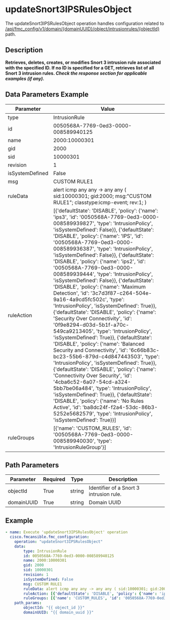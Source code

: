 # updateSnort3IPSRulesObject

The updateSnort3IPSRulesObject operation handles configuration related to [/api/fmc_config/v1/domain/{domainUUID}/object/intrusionrules/{objectId}](/paths//api/fmc_config/v1/domain/{domain_uuid}/object/intrusionrules/{object_id}.md) path.&nbsp;
## Description
**Retrieves, deletes, creates, or modifies Snort 3 intrusion rule associated with the specified ID. If no ID is specified for a GET, retrieves list of all Snort 3 intrusion rules. _Check the response section for applicable examples (if any)._**

## Data Parameters Example
| Parameter | Value |
| --------- | -------- |
| type | IntrusionRule |
| id | 0050568A-7769-0ed3-0000-008589940125 |
| name | 2000:10000301 |
| gid | 2000 |
| sid | 10000301 |
| revision | 1 |
| isSystemDefined | False |
| msg | CUSTOM RULE1 |
| ruleData | alert icmp any any -> any any ( sid:10000301; gid:2000; msg:"CUSTOM RULE1"; classtype:icmp-event; rev:1; ) |
| ruleAction | [{'defaultState': 'DISABLE', 'policy': {'name': 'ips3', 'id': '0050568A-7769-0ed3-0000-008589939827', 'type': 'IntrusionPolicy', 'isSystemDefined': False}}, {'defaultState': 'DISABLE', 'policy': {'name': 'IPS', 'id': '0050568A-7769-0ed3-0000-008589936387', 'type': 'IntrusionPolicy', 'isSystemDefined': False}}, {'defaultState': 'DISABLE', 'policy': {'name': 'ips2', 'id': '0050568A-7769-0ed3-0000-008589939444', 'type': 'IntrusionPolicy', 'isSystemDefined': False}}, {'defaultState': 'DISABLE', 'policy': {'name': 'Maximum Detection', 'id': '3c7d3f87-c264-504e-9a16-4a9cd5fc502c', 'type': 'IntrusionPolicy', 'isSystemDefined': True}}, {'defaultState': 'DISABLE', 'policy': {'name': 'Security Over Connectivity', 'id': '0f9e8294-d03d-5b1f-a70c-549ca9213405', 'type': 'IntrusionPolicy', 'isSystemDefined': True}}, {'defaultState': 'DISABLE', 'policy': {'name': 'Balanced Security and Connectivity', 'id': '6c66b83c-bc23-55b6-879d-c4d847443503', 'type': 'IntrusionPolicy', 'isSystemDefined': True}}, {'defaultState': 'DISABLE', 'policy': {'name': 'Connectivity Over Security', 'id': '4cba6c52-6a07-54cd-a324-5bb7be06a484', 'type': 'IntrusionPolicy', 'isSystemDefined': True}}, {'defaultState': 'DISABLE', 'policy': {'name': 'No Rules Active', 'id': 'ba8dc24f-f2a4-53dc-86b3-5252e5682579', 'type': 'IntrusionPolicy', 'isSystemDefined': True}}] |
| ruleGroups | [{'name': 'CUSTOM_RULES', 'id': '0050568A-7769-0ed3-0000-008589940030', 'type': 'IntrusionRuleGroup'}] |

## Path Parameters
| Parameter | Required | Type | Description |
| --------- | -------- | ---- | ----------- |
| objectId | True | string <td colspan=3> Identifier of a Snort 3 intrusion rule. |
| domainUUID | True | string <td colspan=3> Domain UUID |

## Example
```yaml
- name: Execute 'updateSnort3IPSRulesObject' operation
  cisco.fmcansible.fmc_configuration:
    operation: "updateSnort3IPSRulesObject"
    data:
        type: IntrusionRule
        id: 0050568A-7769-0ed3-0000-008589940125
        name: 2000:10000301
        gid: 2000
        sid: 10000301
        revision: 1
        isSystemDefined: False
        msg: CUSTOM RULE1
        ruleData: alert icmp any any -> any any ( sid:10000301; gid:2000; msg:"CUSTOM RULE1"; classtype:icmp-event; rev:1; )
        ruleAction: [{'defaultState': 'DISABLE', 'policy': {'name': 'ips3', 'id': '0050568A-7769-0ed3-0000-008589939827', 'type': 'IntrusionPolicy', 'isSystemDefined': False}}, {'defaultState': 'DISABLE', 'policy': {'name': 'IPS', 'id': '0050568A-7769-0ed3-0000-008589936387', 'type': 'IntrusionPolicy', 'isSystemDefined': False}}, {'defaultState': 'DISABLE', 'policy': {'name': 'ips2', 'id': '0050568A-7769-0ed3-0000-008589939444', 'type': 'IntrusionPolicy', 'isSystemDefined': False}}, {'defaultState': 'DISABLE', 'policy': {'name': 'Maximum Detection', 'id': '3c7d3f87-c264-504e-9a16-4a9cd5fc502c', 'type': 'IntrusionPolicy', 'isSystemDefined': True}}, {'defaultState': 'DISABLE', 'policy': {'name': 'Security Over Connectivity', 'id': '0f9e8294-d03d-5b1f-a70c-549ca9213405', 'type': 'IntrusionPolicy', 'isSystemDefined': True}}, {'defaultState': 'DISABLE', 'policy': {'name': 'Balanced Security and Connectivity', 'id': '6c66b83c-bc23-55b6-879d-c4d847443503', 'type': 'IntrusionPolicy', 'isSystemDefined': True}}, {'defaultState': 'DISABLE', 'policy': {'name': 'Connectivity Over Security', 'id': '4cba6c52-6a07-54cd-a324-5bb7be06a484', 'type': 'IntrusionPolicy', 'isSystemDefined': True}}, {'defaultState': 'DISABLE', 'policy': {'name': 'No Rules Active', 'id': 'ba8dc24f-f2a4-53dc-86b3-5252e5682579', 'type': 'IntrusionPolicy', 'isSystemDefined': True}}]
        ruleGroups: [{'name': 'CUSTOM_RULES', 'id': '0050568A-7769-0ed3-0000-008589940030', 'type': 'IntrusionRuleGroup'}]
    path_params:
        objectId: "{{ object_id }}"
        domainUUID: "{{ domain_uuid }}"

```